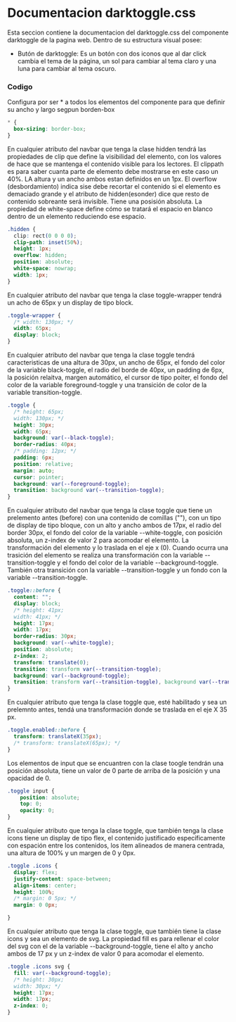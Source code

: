 # Documentacion darktoggle.css

 Esta seccion contiene la documentacion del darktoggle.css del componente darktoggle de la pagina web. Dentro de su estructura visual posee: 
*  Butón de darktoggle: Es un botón con dos iconos que al dar click cambia el tema de la página,  un sol para cambiar al  tema claro y una luna para cambiar al tema oscuro.

### Codigo

Configura por ser  * a todos los elementos del componente para que definir su ancho y largo segpun borden-box
``` css
* {
  box-sizing: border-box;
}
``` 

En cualquier atributo del navbar que tenga la clase hidden tendrá las propiedades de  clip que define la visibilidad del elemento, con los valores de  hace que se mantenga el contenido visible para los lectores. El clippath es para saber cuanta parte de elemento debe mostrarse en este caso un 40%. LA altura y un ancho ambos estan definidos en un 1px. El overflow (desbordamiento) indica sise debe recortar el contenido si el elemento es demaciado grande y el atributo de hidden(esonder) dice que resto de contenido  sobreante será invisible. Tiene una posisión absoluta. La propiedad de white-space define cómo se tratará el espacio en blanco dentro de un elemento reduciendo ese espacio. 
```  css
.hidden {
  clip: rect(0 0 0 0);
  clip-path: inset(50%);
  height: 1px;
  overflow: hidden;
  position: absolute;
  white-space: nowrap;
  width: 1px;
}
``` 

En cualquier atributo del navbar que tenga la clase toggle-wrapper tendrá un acho de 65px y un display de tipo block.
```  css
.toggle-wrapper {
  /* width: 130px; */
  width: 65px;
  display: block;
}
``` 

En cualquier atributo del navbar que tenga la clase  toggle tendrá caracteristicas de una altura de 30px, un ancho de 65px, el fondo del color de la variable black-toggle, el radio del borde de 40px, un padding de 6px, la posición relaitva, margen automático, el cursor de tipo poiter, el  fondo del color de la variable foreground-toggle y una transición de color de la variable transition-toggle. 
```  css
.toggle {
  /* height: 65px;
  width: 130px; */
  height: 30px;
  width: 65px;
  background: var(--black-toggle);
  border-radius: 40px;
  /* padding: 12px; */
  padding: 6px;
  position: relative;
  margin: auto;
  cursor: pointer;
  background: var(--foreground-toggle);
  transition: background var(--transition-toggle);
}
``` 

En cualquier atributo del navbar que tenga la clase  toggle que tiene un prelemento antes (before) con una contenido de comillas (""), con un tipo de display de tipo bloque, con un alto y ancho ambos de 17px, el radio del border 30px, el fondo del color de la variable --white-toggle, con posición absoluta,  un z-index de valor 2 para acomodar el elemento. La transformación del elemento y lo traslada en el eje x (0). Cuando ocurra una trasición del elemento se realiza una transformación con la variable --transition-toggle y el fondo del color de la variable --background-toggle. También otra transición con la variable --transition-toggle y un fondo con la variable --transition-toggle.
```  css
.toggle::before {
  content: "";
  display: block;
  /* height: 41px;
  width: 41px; */
  height: 17px;
  width: 17px;
  border-radius: 30px;
  background: var(--white-toggle);
  position: absolute;
  z-index: 2;
  transform: translate(0);
  transition: transform var(--transition-toggle);
  background: var(--background-toggle);
  transition: transform var(--transition-toggle), background var(--transition-toggle);
}
``` 

En cualquier atributo que tenga la clase toggle que, esté habilitado y sea un prelemnto antes, tendá una transformación donde se traslada en el eje X 35 px.
```  css
.toggle.enabled::before {
  transform: translateX(35px);
  /* transform: translateX(65px); */
}
```

Los elementos de input que se encuantren con la clase toogle tendrán una posición absoluta, tiene un valor de 0 parte de arriba de la posición  y una opacidad de 0.
```  css
.toggle input {
	position: absolute;
	top: 0;
    opacity: 0;
}
``` 

En cualquier atributo que tenga la clase toggle, que también tenga la clase icons tiene un display de tipo flex, el contenido justificado específicamente con espación entre los contenidos, los item alineados de manera centrada, una altura de 100% y un margen de 0 y 0px.
``` css
.toggle .icons {
  display: flex;
  justify-content: space-between;
  align-items: center;
  height: 100%;
  /* margin: 0 5px; */
  margin: 0 0px;

}
``` 

En cualquier atributo que tenga la clase toggle, que también tiene la clase icons y sea un elemento de svg. La propiedad fill es para rellenar el color del svg con el de la variable --background-toggle, tiene el alto y ancho ambos de 17 px y un z-index de valor 0 para acomodar el elemento.
``` css
.toggle .icons svg {
  fill: var(--background-toggle);
  /* height: 30px;
  width: 30px; */
  height: 17px;
  width: 17px;
  z-index: 0;
}
``` 
